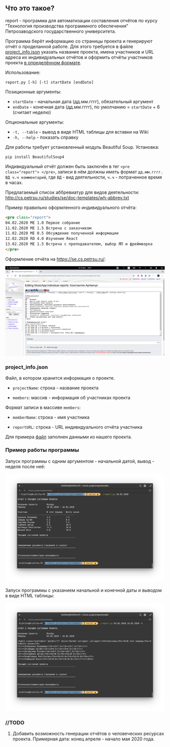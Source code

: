 ## Что это такое?

report - программа для автоматизации составления отчётов по курсу “Технология производства программного обеспечения” Петрозаводского государственного университета.

Программа берёт информацию со страницы проекта и генерируют отчёт о проделанной работе. Для этого требуется в файле [project_info.json](#project_infojson) указать название проекта, имена участников и URL адреса их индивидуальных отчётов и оформить отчёты участников проекта [в определённом формате](#report).

Использование:

```
report.py [-h] [-t] startDate [endDate]
```

Позиционные аргументы:

* `startDate` - начальная дата (дд.мм.гггг), обязательный аргумент
* `endDate` - конечная дата (дд.мм.гггг), по умолчанию = `startDate` + 6 (считает неделю)

Опциональные аргументы:

* `-t, --table` - вывод в виде HTML таблицы для вставки на Wiki
* `-h, --help` - показать справку

Для работы требует установленный модуль Beautiful Soup. Установка:

```
pip install BeautifulSoup4
```

<a name="report">Индивидуальный отчёт</a> должен быть заключён в тег `<pre class="report"> </pre>`, записи в нём должны иметь формат `дд.мм.гггг. ВД ч.ч комментарий`,  где `ВД` - вид деятельности, `ч.ч` - потраченное время в часах.

Предлагаемый список аббревиатур для видов деятельности: http://cs.petrsu.ru/studies/se/doc-templates/wh-abbrev.txt

Пример правильно оформленного индивидуального отчёта:

```html
<pre class="report">
04.02.2020 ME 1.0 Первое собрание
11.02.2020 ME 1.5 Встреча с заказчиком
11.02.2020 ME 0.5 Обсуждение полученной информации
12.02.2020 RD 4.0 Изучение React
13.02.2020 ME 1.5 Встреча с преподавателем, выбор ЯП и фреймворка
</pre>
```

Оформление отчёта на https://se.cs.petrsu.ru/:

<img src="README.assets/pre_tag.png" alt="Пример отчёта" />

### project_info.json

Файл, в котором хранится информация о проекте.

* `projectName`: строка - название проекта

* `members`: массив - информация об участниках проекта

Формат записи в массиве `members`:

* `memberName`: строка - имя участника

* `reportURL`: строка - URL индивидуального отчёта участника

Для примера [файл](https://github.com/KizhiFox/reportsmaker/blob/master/project_info.json) заполнен данными из нашего проекта.

### Пример работы программы

Запуск программы с одним аргументом - начальной датой, вывод - неделя после неё:

![Скриншот консоли](README.assets/usage_1.png)

Запуск программы с указанием начальной и конечной даты и выводом в виде HTML таблицы:

![Скриншот консоли](README.assets/usage_2.png)

### //TODO

1. Добавить возможность генерации отчётов о человеческих ресурсах проекта. Примерная дата: конец апреля - начало мая 2020 года.